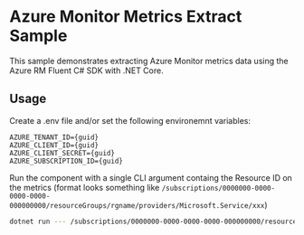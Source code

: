 # Azure Monitor Metrics Extract Sample

This sample demonstrates extracting Azure Monitor metrics data using the Azure RM Fluent C# SDK with .NET Core.

## Usage

Create a .env file and/or set the following environemnt variables:

```
AZURE_TENANT_ID={guid}
AZURE_CLIENT_ID={guid}
AZURE_CLIENT_SECRET={guid}
AZURE_SUBSCRIPTION_ID={guid}
```

Run the component with a single CLI argument containg the Resource ID on the metrics (format looks something like
`/subscriptions/0000000-0000-0000-0000-000000000/resourceGroups/rgname/providers/Microsoft.Service/xxx`) 

``` bash
dotnet run --- /subscriptions/0000000-0000-0000-0000-000000000/resourceGroups/rgname/providers/Microsoft.Service/xxx
```
